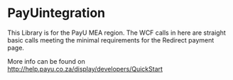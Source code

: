 # PayUintegration
This Library is for the PayU MEA region. The WCF calls in here are straight basic calls meeting the minimal requirements for the Redirect payment page.

More info can be found on http://help.payu.co.za/display/developers/QuickStart
